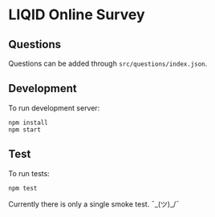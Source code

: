 # LIQID Online Survey

## Questions
Questions can be added through `src/questions/index.json`.

## Development
To run development server:
```
npm install
npm start
```

## Test
To run tests:
```
npm test
```
Currently there is only a single smoke test. ¯\_(ツ)_/¯

